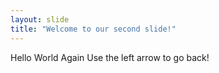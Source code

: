 ```yaml
---
layout: slide
title: "Welcome to our second slide!"
---
```

Hello World Again
Use the left arrow to go back!
